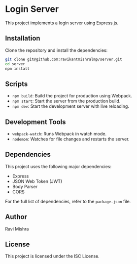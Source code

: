 # Login Server

This project implements a login server using Express.js.

## Installation

Clone the repository and install the dependencies:

```bash
git clone git@github.com:ravikantmishralmp/server.git
cd server
npm install
```

## Scripts

- `npm build`: Build the project for production using Webpack.
- `npm start`: Start the server from the production build.
- `npm dev`: Start the development server with live reloading.

## Development Tools

- `webpack-watch`: Runs Webpack in watch mode.
- `nodemon`: Watches for file changes and restarts the server.

## Dependencies

This project uses the following major dependencies:
- Express
- JSON Web Token (JWT)
- Body Parser
- CORS

For the full list of dependencies, refer to the `package.json` file.

## Author

Ravi Mishra

## License

This project is licensed under the ISC License.
